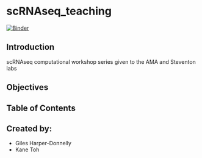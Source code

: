 # scRNAseq_teaching
[![Binder](https://mybinder.org/badge_logo.svg)](https://mybinder.org/v2/gh/kane9530/scRNAseq_teaching/master)

## Introduction
scRNAseq computational workshop series given to the AMA and Steventon labs 

## Objectives

## Table of Contents

## Created by:
- Giles Harper-Donnelly 
- Kane Toh

